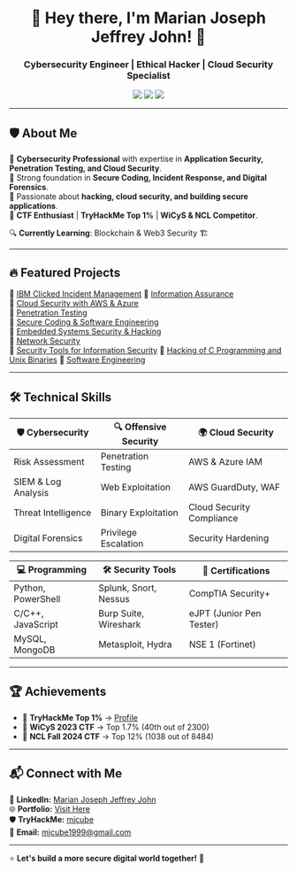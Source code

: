 <!-- Header with Name and Tagline -->
<h1 align="center">👋 Hey there, I'm Marian Joseph Jeffrey John! 🚀</h1>

<h3 align="center">Cybersecurity Engineer | Ethical Hacker | Cloud Security Specialist</h3>

<p align="center">
  <a href="https://www.linkedin.com/in/marianjohn/"><img src="https://img.shields.io/badge/LinkedIn-0077B5?style=for-the-badge&logo=linkedin&logoColor=white"></a>
  <a href="https://tryhackme.com/p/mjcube"><img src="https://img.shields.io/badge/TryHackMe-Red?style=for-the-badge&logo=tryhackme&logoColor=white"></a>
  <a href="https://marianjosephjeffrey.wordpress.com/"><img src="https://img.shields.io/badge/Portfolio-Black?style=for-the-badge&logo=firefox&logoColor=white"></a>
</p>

---

## 🛡️ About Me  

🔹 **Cybersecurity Professional** with expertise in **Application Security, Penetration Testing, and Cloud Security**.  
🔹 Strong foundation in **Secure Coding, Incident Response, and Digital Forensics**.  
🔹 Passionate about **hacking, cloud security, and building secure applications**.  
🔹 **CTF Enthusiast** | **TryHackMe Top 1%** | **WiCyS & NCL Competitor**.  

🔍 **Currently Learning**: Blockchain & Web3 Security 🏗️  

---

## 🔥 Featured Projects  

📌 [IBM Clicked Incident Management](https://github.com/marianjosephjeffrey/Incident-Management)
📌 [Information Assurance](https://github.com/marianjosephjeffrey/Information-Assurance)  
📌 [Cloud Security with AWS & Azure](https://github.com/marianjosephjeffrey/Cloud-Security)  
📌 [Penetration Testing](https://github.com/marianjosephjeffrey/Penetration-Testing)  
📌 [Secure Coding & Software Engineering](https://github.com/marianjosephjeffrey/Secure-Coding)  
📌 [Embedded Systems Security & Hacking](https://github.com/marianjosephjeffrey/Embedded-Systems-Security-and-Hacking)  
📌 [Network Security](https://github.com/marianjosephjeffrey/Network-Security)  
📌 [Security Tools for Information Security](https://github.com/marianjosephjeffrey/Security-Tools) 
📌 [Hacking of C Programming and Unix Binaries](https://github.com/marianjosephjeffrey/Hacking-of-C-Programming-and-Unix-Binaries) 
📌 [Software Engineering](https://github.com/marianjosephjeffrey/Software-Engineering)  

---

## 🛠 Technical Skills  

| 🛡 **Cybersecurity** | 🔍 **Offensive Security** | 🌍 **Cloud Security** |
|---------------------|------------------------|----------------------|
| Risk Assessment | Penetration Testing | AWS & Azure IAM |
| SIEM & Log Analysis | Web Exploitation | AWS GuardDuty, WAF |
| Threat Intelligence | Binary Exploitation | Cloud Security Compliance |
| Digital Forensics | Privilege Escalation | Security Hardening |

| 💻 **Programming** | 🛠 **Security Tools** | 🔐 **Certifications** |
|-----------------|--------------------|------------------|
| Python, PowerShell | Splunk, Snort, Nessus | CompTIA Security+ |
| C/C++, JavaScript | Burp Suite, Wireshark | eJPT (Junior Pen Tester) |
| MySQL, MongoDB | Metasploit, Hydra | NSE 1 (Fortinet) |

---

## 🏆 Achievements  

- 🏅 **TryHackMe Top 1%** → [Profile](https://tryhackme.com/p/mjcube)  
- 🎯 **WiCyS 2023 CTF** → Top 1.7% (40th out of 2300)  
- 🚀 **NCL Fall 2024 CTF** → Top 12% (1038 out of 8484)  

---

## 📬 Connect with Me  

💼 **LinkedIn:** [Marian Joseph Jeffrey John](https://www.linkedin.com/in/marianjohn/)  
🌐 **Portfolio:** [Visit Here](https://marianjosephjeffrey.wordpress.com/)  
🛡 **TryHackMe:** [mjcube](https://tryhackme.com/p/mjcube)  
📩 **Email:** mjcube1999@gmail.com  

---

⭐ **Let's build a more secure digital world together!** 🚀  
